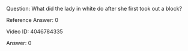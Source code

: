 Question: What did the lady in white do after she first took out a block?

Reference Answer: 0

Video ID: 4046784335

Answer: 0

